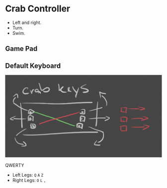 # Crab Controller
- Left and right.
- Turn.
- Swim.

## Game Pad


## Default Keyboard
![controls](docs/controls.png)

QWERTY
- Left Legs: `Q` `A` `Z`
- Right Legs: `O` `L` `,`
